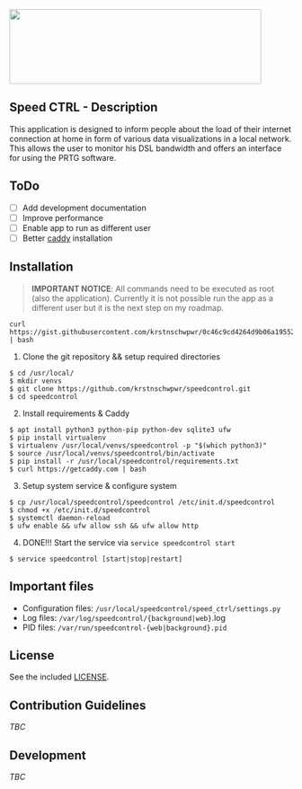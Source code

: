 
<img src="https://cloud.githubusercontent.com/assets/21247641/22448822/40f9013e-e75c-11e6-9261-71418fa98c19.png" align="center" height="133" width="448" >

## Speed CTRL - Description

This application is designed to inform people about the load of their internet connection at home in form of various data visualizations in a local network. This allows the user to monitor his DSL bandwidth and offers an interface for using the PRTG software. 


## ToDo


* [ ] Add development documentation
* [ ] Improve performance
* [ ] Enable app to run as different user
* [ ] Better [caddy](https://caddyserver.com/) installation

## Installation

> **IMPORTANT NOTICE**: All commands need to be executed as root (also the application).
> Currently it is not possible run the app as a different user but it is the next step on my roadmap.

```
curl https://gist.githubusercontent.com/krstnschwpwr/0c46c9cd4264d9b06a19552bfe257bd9/raw/1cb2bca27d218900f0ec83e87859d3b2b37babe8/setup.sh | bash
```

1. Clone the git repository && setup required directories

```
$ cd /usr/local/
$ mkdir venvs
$ git clone https://github.com/krstnschwpwr/speedcontrol.git
$ cd speedcontrol
```

2. Install requirements & Caddy

```
$ apt install python3 python-pip python-dev sqlite3 ufw
$ pip install virtualenv
$ virtualenv /usr/local/venvs/speedcontrol -p "$(which python3)"
$ source /usr/local/venvs/speedcontrol/bin/activate
$ pip install -r /usr/local/speedcontrol/requirements.txt
$ curl https://getcaddy.com | bash
``` 

3. Setup system service & configure system

```
$ cp /usr/local/speedcontrol/speedcontrol /etc/init.d/speedcontrol
$ chmod +x /etc/init.d/speedcontrol
$ systemctl daemon-reload
$ ufw enable && ufw allow ssh && ufw allow http
```

4. DONE!!! Start the service via `service speedcontrol start`

```
$ service speedcontrol [start|stop|restart]
```

## Important files

* Configuration files: `/usr/local/speedcontrol/speed_ctrl/settings.py`
* Log files: `/var/log/speedcontrol/{background|web}`.log
* PID files: `/var/run/speedcontrol-{web|background}.pid`

## License

See the included [LICENSE](LICENSE).

## Contribution Guidelines

*TBC*

## Development

*TBC*
